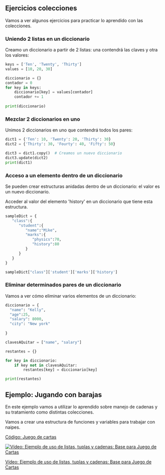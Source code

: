 ## Ejercicios colecciones

Vamos a ver algunos ejercicios para practicar lo aprendido con las colecciones.

### Uniendo 2 listas en un diccionario

Creamo un diccionario a partir de 2 listas: una contendrá las claves y otra los valores:

```python
keys = ['Ten', 'Twenty', 'Thirty']
values = [10, 20, 30]

diccionario = {}
contador = 0
for key in keys:
    diccionario[key] = values[contador]
    contador += 1
    
print(diccionario)

```

### Mezclar 2 diccionarios en uno

Unimos 2 diccionarios en uno que contendrá todos los pares:

```python
dict1 = {'Ten': 10, 'Twenty': 20, 'Thirty': 30}
dict2 = {'Thirty': 30, 'Fourty': 40, 'Fifty': 50}

dict3 = dict1.copy()  # Creamos un nuevo diccionario
dict3.update(dict2)
print(dict1)
```


### Acceso a un elemento dentro de un diccionario

Se pueden crear estructuras anidadas dentro de un diccionario: el valor es un nuevo diccionario.

Acceder al valor del elemento 'history' en un diccionario que tiene esta estructura. 

```python
sampleDict = { 
   "class":{ 
      "student":{ 
         "name":"Mike",
         "marks":{ 
            "physics":70,
            "history":80
         }
      }
   }
}

sampleDict["class"]['student']['marks']['history']

```

### Eliminar determinados pares de un diccionario

Vamos a ver cómo eliminar varios elementos de  un diccionario:

```python
diccionario = {
  "name": "Kelly",
  "age":25,
  "salary": 8000,
  "city": "New york"
  
}

clavesAQuitar = ["name", "salary"]

restantes = {}

for key in diccionario:
    if key not in clavesAQuitar:
        restantes[key] = diccionario[key]

print(restantes)
```

## Ejemplo: Jugando con barajas

En este ejemplo vamos a utilizar lo aprendido sobre manejo de cadenas y su tratamiento como distintas colecciones.

Vamos a crear una estructura de funciones y variables para trabajar con naipes.

[Código: Juego de cartas](https://raw.githubusercontent.com/javacasm/CursoPython/master/codigo/7.8.1.JuegoCartas.py)


[![Vídeo: Ejemplo de uso de listas, tuplas y cadenas: Base para Juego de Cartas](https://img.youtube.com/vi/CsgLWsBVKc8/0.jpg)](https://youtu.be/CsgLWsBVKc8)


[Vídeo: Ejemplo de uso de listas, tuplas y cadenas: Base para Juego de Cartas](https://youtu.be/CsgLWsBVKc8)



